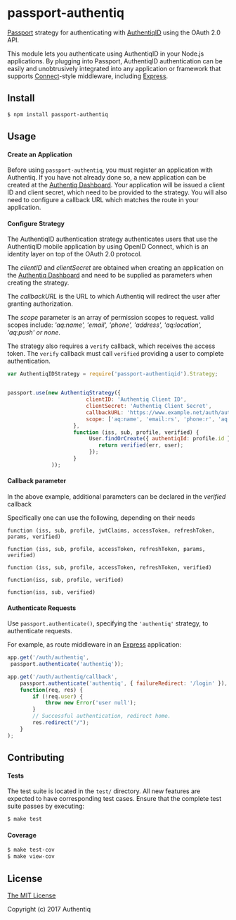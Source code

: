 # passport-authentiq

[Passport](http://passportjs.org/) strategy for authenticating with [AuthentiqID](https://authentiq.com/)
using the OAuth 2.0 API.

This module lets you authenticate using AuthentiqID in your Node.js applications.
By plugging into Passport, AuthentiqID authentication can be easily and
unobtrusively integrated into any application or framework that supports
[Connect](http://www.senchalabs.org/connect/)-style middleware, including
[Express](http://expressjs.com/).

## Install

```bash
$ npm install passport-authentiq
```

## Usage

#### Create an Application

Before using `passport-authentiq`, you must register an application with Authentiq.
If you have not already done so, a new application can be created at the 
[Authentiq Dashboard](https://dashboard.authentiq.com/).
Your application will be issued a client ID and client
secret, which need to be provided to the strategy.  You will also need to
configure a callback URL which matches the route in your application.

#### Configure Strategy

The AuthentiqID authentication strategy authenticates users that use the AuthentiqID mobile application by using
OpenID Connect, which is an identity layer on top of the OAuth 2.0 protocol.

The _clientID_ and _clientSecret_ are obtained when creating an application on the [Authentiq Dashboard](https://dashboard.authentiq.com) 
and need to be supplied as parameters when creating the strategy.

The _callbackURL_ is the URL to which Authentiq will redirect the user after granting authorization.

The _scope_ parameter is an array of permission scopes to request.  valid scopes include:
_'aq:name', 'email', 'phone', 'address', 'aq:location', 'aq:push' or none_.

The strategy also requires a `verify` callback, which receives the access token.
The `verify` callback must call `verified` providing a user to complete authentication.



```js
var AuthentiqIDStrategy = require('passport-authentiqid').Strategy;


passport.use(new AuthentiqStrategy({
                         clientID: 'Authentiq Client ID',
                         clientSecret: 'Authentiq Client Secret',
                         callbackURL: 'https://www.example.net/auth/authentiq/callback',
                         scope: ['aq:name', 'email:rs', 'phone:r', 'aq:push']
                     },
                     function (iss, sub, profile, verified) {
                          User.findOrCreate({ authentiqId: profile.id }, function (err, user) {
                             return verified(err, user);
                          });
                     }
              ));
```

#### Callback parameter

In the above example, additional parameters can be declared in the _verified_ callback

Specifically one can use the following, depending on their needs
 
    function (iss, sub, profile, jwtClaims, accessToken, refreshToken, params, verified)
    
    function (iss, sub, profile, accessToken, refreshToken, params, verified)

    function (iss, sub, profile, accessToken, refreshToken, verified)
    
    function(iss, sub, profile, verified)
    
    function(iss, sub, verified)


#### Authenticate Requests

Use `passport.authenticate()`, specifying the `'authentiq'` strategy, to
authenticate requests.

For example, as route middleware in an [Express](http://expressjs.com/)
application:

```js
app.get('/auth/authentiq',
 passport.authenticate('authentiq'));

app.get('/auth/authentiq/callback',
    passport.authenticate('authentiq', { failureRedirect: '/login' }),
    function(req, res) {
        if (!req.user) {
            throw new Error('user null');
        }
        // Successful authentication, redirect home.
        res.redirect("/");
    }
);
```

## Contributing

#### Tests

The test suite is located in the `test/` directory.  All new features are
expected to have corresponding test cases.  Ensure that the complete test suite
passes by executing:

```bash
$ make test
```

#### Coverage


```bash
$ make test-cov
$ make view-cov
```

## License

[The MIT License](http://opensource.org/licenses/MIT)

Copyright (c) 2017 Authentiq

